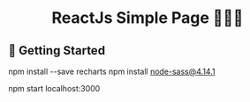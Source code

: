 <h1 align="center">
  ReactJs Simple Page 👨🏼‍💻
</h1>

## 🚀 Getting Started

npm install --save recharts
npm install node-sass@4.14.1

npm start
localhost:3000
